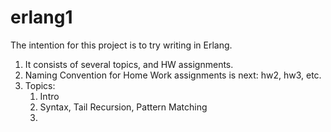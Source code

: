 # erlang1

The intention for this project is to try writing in Erlang.

1. It consists of several topics, and HW assignments.
2. Naming Convention for Home Work assignments is next: hw2, hw3, etc.
3. Topics:
   1. Intro
   2. Syntax, Tail Recursion, Pattern Matching
   3. 



